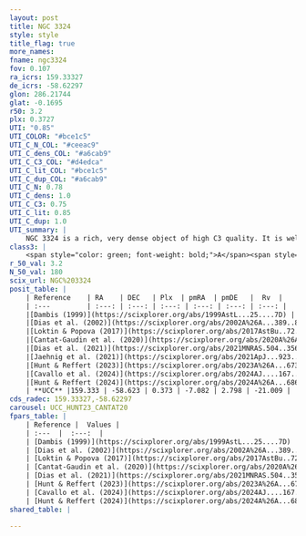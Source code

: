 ```yaml
---
layout: post
title: NGC 3324
style: style
title_flag: true
more_names: 
fname: ngc3324
fov: 0.107
ra_icrs: 159.33327
de_icrs: -58.62297
glon: 286.21744
glat: -0.1695
r50: 3.2
plx: 0.3727
UTI: "0.85"
UTI_COLOR: "#bce1c5"
UTI_C_N_COL: "#ceeac9"
UTI_C_dens_COL: "#a6cab9"
UTI_C_C3_COL: "#d4edca"
UTI_C_lit_COL: "#bce1c5"
UTI_C_dup_COL: "#a6cab9"
UTI_C_N: 0.78
UTI_C_dens: 1.0
UTI_C_C3: 0.75
UTI_C_lit: 0.85
UTI_C_dup: 1.0
UTI_summary: |
    NGC 3324 is a rich, very dense object of high C3 quality. It is well-studied in the literature.
class3: |
    <span style="color: green; font-weight: bold;">A</span><span style="color: #FFC300; font-weight: bold;">B</span>
r_50_val: 3.2
N_50_val: 180
scix_url: NGC%203324
posit_table: |
    | Reference    | RA    | DEC   | Plx  | pmRA  | pmDE   |  Rv  |
    | :---         | :---: | :---: | :---: | :---: | :---: | :---: |
    |[Dambis (1999)](https://scixplorer.org/abs/1999AstL...25....7D) | 159.333 | -58.642 | -- | -- | -- | -- |
    |[Dias et al. (2002)](https://scixplorer.org/abs/2002A%26A...389..871D) | 159.333 | -58.642 | -- | -7.46 | 3.11 | -8.5 |
    |[Loktin & Popova (2017)](https://scixplorer.org/abs/2017AstBu..72..257L) | 159.33 | -58.641 | -- | -7.46 | 3.11 | -7.7 |
    |[Cantat-Gaudin et al. (2020)](https://scixplorer.org/abs/2020A%26A...640A...1C) | 159.341 | -58.615 | 0.356 | -7.112 | 2.782 | -- |
    |[Dias et al. (2021)](https://scixplorer.org/abs/2021MNRAS.504..356D) | 159.372 | -58.625 | 0.351 | -7.128 | 2.767 | -- |
    |[Jaehnig et al. (2021)](https://scixplorer.org/abs/2021ApJ...923..129J) | 159.341 | -58.632 | 0.398 | -7.21 | 3.067 | -- |
    |[Hunt & Reffert (2023)](https://scixplorer.org/abs/2023A%26A...673A.114H) | 159.325 | -58.624 | 0.379 | -7.096 | 2.804 | 111.458 |
    |[Cavallo et al. (2024)](https://scixplorer.org/abs/2024AJ....167...12C) | 159.33 | -58.63 | 0.381 | -- | -- | -- |
    |[Hunt & Reffert (2024)](https://scixplorer.org/abs/2024A%26A...686A..42H) | 159.325 | -58.624 | 0.379 | -7.096 | 2.804 | 111.458 |
    | **UCC** |159.333 | -58.623 | 0.373 | -7.082 | 2.798 | -21.009 | 
cds_radec: 159.33327,-58.62297
carousel: UCC_HUNT23_CANTAT20
fpars_table: |
    | Reference |  Values |
    | :---  |  :---:  |
    | [Dambis (1999)](https://scixplorer.org/abs/1999AstL...25....7D) | `E_B-V_=0.47, DM0=12.03, log_age_=6.4` |
    | [Dias et al. (2002)](https://scixplorer.org/abs/2002A%26A...389..871D) | `E(B-V)=0.438, Dist=2317.0, Age=6.754, [Fe/H]=-0.474` |
    | [Loktin & Popova (2017)](https://scixplorer.org/abs/2017AstBu..72..257L) | `E(B-V)=0.461, Dmod=11.81, logt=6.775` |
    | [Cantat-Gaudin et al. (2020)](https://scixplorer.org/abs/2020A%26A...640A...1C) | `AVNN=1.19, DMNN=11.89, AgeNN=7.03` |
    | [Dias et al. (2021)](https://scixplorer.org/abs/2021MNRAS.504..356D) | `Av=1.644, Dist=2489, logage=6.803, [Fe/H]=0.294` |
    | [Hunt & Reffert (2023)](https://scixplorer.org/abs/2023A%26A...673A.114H) | `AV50=1.897, diffAV50=1.689, MOD50=11.9, logAge50=6.775` |
    | [Cavallo et al. (2024)](https://scixplorer.org/abs/2024AJ....167...12C) | `AV50=1.3, dMod50=11.55, logAge50=6.88, [Fe/H]50=-0.04` |
    | [Hunt & Reffert (2024)](https://scixplorer.org/abs/2024A%26A...686A..42H) | `MassJ=382.590` |
shared_table: |
    
---
```

